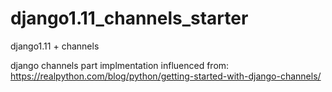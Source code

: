 # django1.11_channels_starter
django1.11 + channels 


django channels part implmentation influenced from: https://realpython.com/blog/python/getting-started-with-django-channels/
